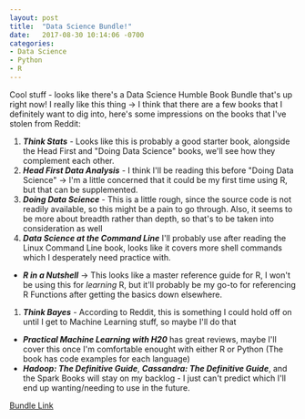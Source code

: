 ```yaml
---
layout: post
title:  "Data Science Bundle!"
date:   2017-08-30 10:14:06 -0700
categories:
- Data Science
- Python
- R
---
```


Cool stuff - looks like there's a Data Science Humble Book Bundle that's up right now! I really like this thing -> I think that there are a few books that I definitely want to dig into, here's some impressions on the books that I've stolen from Reddit:

1. ***Think Stats*** - Looks like this is probably a good starter book, alongside the Head First and "Doing Data Science" books, we'll see how they complement each other.
1. ***Head First Data Analysis*** - I think I'll be reading this before "Doing Data Science" -> I'm a little concerned that it could be my first time using R, but that can be supplemented.
1. ***Doing Data Science*** - This is a little rough, since the source code is not readily available, so this might be a pain to go through. Also, it seems to be more about breadth rather than depth, so that's to be taken into consideration as well
1. ***Data Science at the Command Line*** I'll probably use after reading the Linux Command Line book, looks like it covers more shell commands which I desperately need practice with.
- ***R in a Nutshell*** -> This looks like a master reference guide for R, I won't be using this for *learning* R, but it'll probably be my go-to for referencing R Functions after getting the basics down elsewhere.
1. ***Think Bayes*** - According to Reddit, this is something I could hold off on until I get to Machine Learning stuff, so maybe I'll do that
- ***Practical Machine Learning with H20*** has great reviews, maybe I'll cover this once I'm comfortable enought with either R or Python (The book has code examples for each language)
- ***Hadoop: The Definitive Guide***, ***Cassandra: The Definitive Guide***, and the Spark Books will stay on my backlog - I just can't predict which I'll end up wanting/needing to use in the future.

[Bundle Link](https://www.humblebundle.com/books/data-science-books)